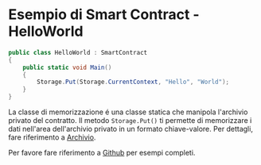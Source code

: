 # Esempio di Smart Contract - HelloWorld

```c#
public class HelloWorld : SmartContract
{
    public static void Main()
    {
        Storage.Put(Storage.CurrentContext, "Hello", "World");
    }
}
```

La classe di memorizzazione é una classe statica che manipola l'archivio privato del contratto. Il metodo `Storage.Put()` ti permette di memorizzare i dati nell'area dell'archivio privato in un formato chiave-valore. Per dettagli, fare riferimento a [Archivio](../fw/dotnet/neo/Storage.md).


Per favore fare riferimento a [Github](https://github.com/neo-project/examples) per esempi completi.
